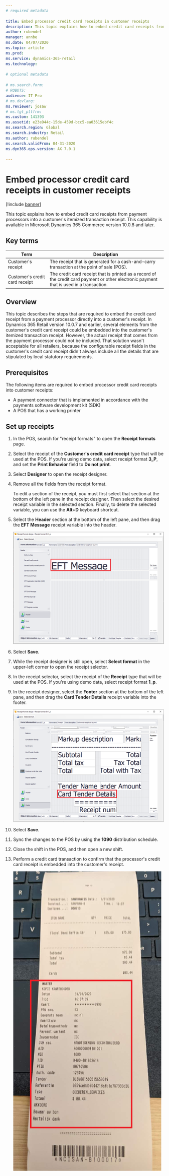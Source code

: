 ```yaml
---
# required metadata

title: Embed processor credit card receipts in customer receipts
description: This topic explains how to embed credit card receipts from payment processors into a customer's itemized transaction receipt.
author: rubendel
manager: annbe
ms.date: 04/07/2020
ms.topic: article
ms.prod: 
ms.service: dynamics-365-retail
ms.technology: 

# optional metadata

# ms.search.form: 
# ROBOTS: 
audience: IT Pro
# ms.devlang: 
ms.reviewer: josaw
# ms.tgt_pltfrm: 
ms.custom: 141393
ms.assetid: e23e944c-15de-459d-bcc5-ea03615ebf4c
ms.search.region: Global
ms.search.industry: Retail
ms.author: rubendel
ms.search.validFrom: 04-31-2020
ms.dyn365.ops.version: AX 7.0.1

---
```


# Embed processor credit card receipts in customer receipts

[!include [banner](../includes/banner.md)]

This topic explains how to embed credit card receipts from payment processors into a customer's itemized transaction receipt. This capability is available in Microsoft Dynamics 365 Commerce version 10.0.8 and later.

## Key terms

| Term | Description |
|---|---|
| Customer's receipt | The receipt that is generated for a cash-and-carry transaction at the point of sale (POS). |
| Customer's credit card receipt | The credit card receipt that is printed as a record of the credit card payment or other electronic payment that is used in a transaction. |

## Overview

This topic describes the steps that are required to embed the credit card receipt from a payment processor directly into a customer's receipt. In Dynamics 365 Retail version 10.0.7 and earlier, several elements from the customer's credit card receipt could be embedded into the customer's itemized transaction receipt. However, the actual receipt that comes from the payment processor could not be included. That solution wasn't acceptable for all retailers, because the configurable receipt fields in the customer's credit card receipt didn't always include all the details that are stipulated by local statutory requirements.

## Prerequisites

The following items are required to embed processor credit card receipts into customer receipts:

- A payment connector that is implemented in accordance with the payments software development kit (SDK)
- A POS that has a working printer

## Set up receipts

1. In the POS, search for "receipt formats" to open the **Receipt formats** page.
2. Select the receipt of the **Customer's credit card receipt** type that will be used at the POS. If you're using demo data, select receipt format **3\_P**, and set the **Print Behavior** field to **Do not print**.
3. Select **Designer** to open the receipt designer.
4. Remove all the fields from the receipt format.

    To edit a section of the receipt, you must first select that section at the bottom of the left pane in the receipt designer. Then select the desired receipt variable in the selected section. Finally, to delete the selected variable, you can use the **Alt+D** keyboard shortcut.

5. Select the **Header** section at the bottom of the left pane, and then drag the **EFT Message** receipt variable into the header.

    ![EFT Message variable in the header of the cardholder's receipt](media/Cardholders.png)

6. Select **Save**.
7. While the receipt designer is still open, select **Select format** in the upper-left corner to open the receipt selector.
8. In the receipt selector, select the receipt of the **Receipt** type that will be used at the POS. If you're using demo data, select receipt format **1\_p**.
9. In the receipt designer, select the **Footer** section at the bottom of the left pane, and then drag the **Card Tender Details** receipt variable into the footer.

    ![Card Tender Details variable in the footer of the customer's receipt](media/customersreceipt.png)

10. Select **Save**.
11. Sync the changes to the POS by using the **1090** distribution schedule.
12. Close the shift in the POS, and then open a new shift.
13. Perform a credit card transaction to confirm that the processor's credit card receipt is embedded into the customer's receipt.

    ![Customer's receipt that includes credit card details](media/receipt_w_cc.png)
